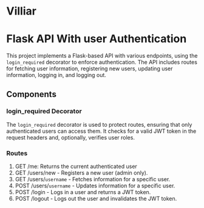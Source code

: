 # Villiar

# Flask API With user Authentication

This project implements a Flask-based API with various endpoints, 
using the `login_required` decorator to enforce authentication. 
The API includes routes for fetching user information, registering new users, updating user information, 
logging in, and logging out.

## Components

### login_required Decorator
The `login_required` decorator is used to protect routes, ensuring that only authenticated users can access them. 
It checks for a valid JWT token in the request headers and, optionally, verifies user roles.

### Routes

1. GET /me: Returns the current authenticated user
2. GET /users/new - Registers a new user (admin only).
3. GET /users/`username` - Fetches information for a specific user.
4. POST /users/`username` - Updates information for a specific user.
5. POST /login - Logs in a user and returns a JWT token.
6. POST /logout - Logs out the user and invalidates the JWT token.
